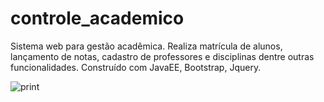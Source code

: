 # controle_academico
Sistema web para gestão acadêmica. Realiza matrícula de alunos, lançamento de notas, cadastro de professores e disciplinas dentre outras funcionalidades. Construído com JavaEE, Bootstrap, Jquery.

![print](https://cloud.githubusercontent.com/assets/16988157/18735343/7f1b165c-8053-11e6-9f75-02495ebc899a.png)


